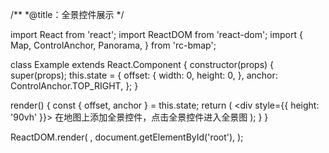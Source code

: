 /**
 *@title：全景控件展示
 */

import React from 'react';
import ReactDOM from 'react-dom';
import {
  Map,
  ControlAnchor,
  Panorama,
} from 'rc-bmap';

class Example extends React.Component {
  constructor(props) {
    super(props);
    this.state = {
      offset: {
        width: 0,
        height: 0,
      },
      anchor: ControlAnchor.TOP_RIGHT,
    };
  }

  render() {
    const { offset, anchor } = this.state;
    return (
      <div style={{ height: '90vh' }}>
        <Map
          ak="dbLUj1nQTvDvKXkov5fhnH5HIE88RUEO"
          scrollWheelZoom
        >
          <Panorama
            offset={offset}
            anchor={anchor}
          />
        </Map>
          在地图上添加全景控件，点击全景控件进入全景图
      </div>
    );
  }
}

ReactDOM.render(
  <Example />,
  document.getElementById('root'),
);
